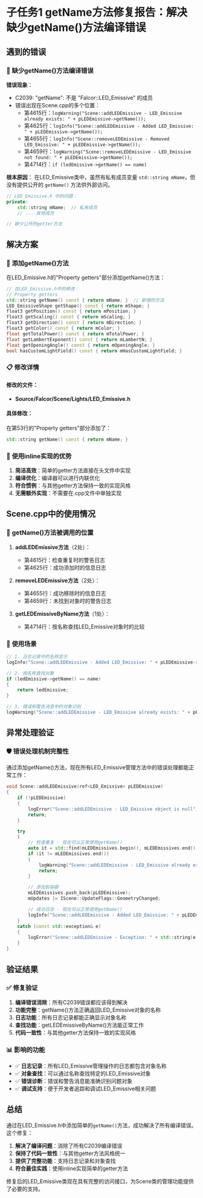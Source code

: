 # 子任务1 getName方法修复报告：解决缺少getName()方法编译错误

## 遇到的错误

### 🚨 **缺少getName()方法编译错误**

**错误现象**：
- C2039: "getName": 不是 "Falcor::LED_Emissive" 的成员
- 错误出现在Scene.cpp的多个位置：
  - 第4615行：`logWarning("Scene::addLEDEmissive - LED_Emissive already exists: " + pLEDEmissive->getName());`
  - 第4625行：`logInfo("Scene::addLEDEmissive - Added LED_Emissive: " + pLEDEmissive->getName());`
  - 第4655行：`logInfo("Scene::removeLEDEmissive - Removed LED_Emissive: " + pLEDEmissive->getName());`
  - 第4659行：`logWarning("Scene::removeLEDEmissive - LED_Emissive not found: " + pLEDEmissive->getName());`
  - 第4714行：`if (ledEmissive->getName() == name)`

**根本原因**：
在LED_Emissive类中，虽然有私有成员变量 `std::string mName`，但没有提供公开的 `getName()` 方法供外部访问。

```cpp
// LED_Emissive.h 中的问题：
private:
    std::string mName;  // 私有成员
    // ... 其他成员

// 缺少公开的getter方法
```

## 解决方案

### 🔧 **添加getName()方法**

在LED_Emissive.h的"Property getters"部分添加getName()方法：

```cpp
// 在LED_Emissive.h中的修改：
// Property getters
std::string getName() const { return mName; }  // 新增的方法
LED_EmissiveShape getShape() const { return mShape; }
float3 getPosition() const { return mPosition; }
float3 getScaling() const { return mScaling; }
float3 getDirection() const { return mDirection; }
float3 getColor() const { return mColor; }
float getTotalPower() const { return mTotalPower; }
float getLambertExponent() const { return mLambertN; }
float getOpeningAngle() const { return mOpeningAngle; }
bool hasCustomLightField() const { return mHasCustomLightField; }
```

### 📋 **修改详情**

#### 修改的文件：
- **Source/Falcor/Scene/Lights/LED_Emissive.h**

#### 具体修改：
在第53行的"Property getters"部分添加了：
```cpp
std::string getName() const { return mName; }
```

### 🎯 **使用inline实现的优势**

1. **简洁高效**：简单的getter方法直接在头文件中实现
2. **编译优化**：编译器可以进行内联优化
3. **符合惯例**：与其他getter方法保持一致的实现风格
4. **无需额外实现**：不需要在.cpp文件中单独实现

## Scene.cpp中的使用情况

### 📍 **getName()方法被调用的位置**

1. **addLEDEmissive方法**（2处）：
   - 第4615行：检查重复时的警告日志
   - 第4625行：成功添加时的信息日志

2. **removeLEDEmissive方法**（2处）：
   - 第4655行：成功移除时的信息日志
   - 第4659行：未找到对象时的警告日志

3. **getLEDEmissiveByName方法**（1处）：
   - 第4714行：按名称查找LED_Emissive对象时的比较

### 💼 **使用场景**

```cpp
// 1. 日志记录中的名称显示
logInfo("Scene::addLEDEmissive - Added LED_Emissive: " + pLEDEmissive->getName());

// 2. 按名称查找对象
if (ledEmissive->getName() == name)
{
    return ledEmissive;
}

// 3. 错误和警告消息中的对象识别
logWarning("Scene::addLEDEmissive - LED_Emissive already exists: " + pLEDEmissive->getName());
```

## 异常处理验证

### 🛡️ **错误处理机制完整性**

通过添加getName()方法，现在所有LED_Emissive管理方法中的错误处理都能正常工作：

```cpp
void Scene::addLEDEmissive(ref<LED_Emissive> pLEDEmissive)
{
    if (!pLEDEmissive)
    {
        logError("Scene::addLEDEmissive - LED_Emissive object is null");
        return;
    }

    try
    {
        // 检查重复 - 现在可以正常使用getName()
        auto it = std::find(mLEDEmissives.begin(), mLEDEmissives.end(), pLEDEmissive);
        if (it != mLEDEmissives.end())
        {
            logWarning("Scene::addLEDEmissive - LED_Emissive already exists: " + pLEDEmissive->getName());
            return;
        }

        // 添加到容器
        mLEDEmissives.push_back(pLEDEmissive);
        mUpdates |= IScene::UpdateFlags::GeometryChanged;

        // 成功日志 - 现在可以正常使用getName()
        logInfo("Scene::addLEDEmissive - Added LED_Emissive: " + pLEDEmissive->getName());
    }
    catch (const std::exception& e)
    {
        logError("Scene::addLEDEmissive - Exception: " + std::string(e.what()));
    }
}
```

## 验证结果

### ✅ **修复验证**

1. **编译错误消除**：所有C2039错误都应该得到解决
2. **功能完整**：getName()方法正确返回LED_Emissive对象的名称
3. **日志功能**：所有日志记录都能正确显示对象名称
4. **查找功能**：getLEDEmissiveByName()方法能正常工作
5. **代码一致性**：与其他getter方法保持一致的实现风格

### 📊 **影响的功能**

- ✅ **日志记录**：所有LED_Emissive管理操作的日志都包含对象名称
- ✅ **对象查找**：可以通过名称查找特定的LED_Emissive对象
- ✅ **错误诊断**：错误和警告消息能准确识别问题对象
- ✅ **调试支持**：便于开发者追踪和调试LED_Emissive相关问题

## 总结

通过在LED_Emissive.h中添加简单的`getName()`方法，成功解决了所有编译错误。这个修复：

1. **解决了编译问题**：消除了所有C2039编译错误
2. **保持了代码一致性**：与其他getter方法风格统一
3. **提供了完整功能**：支持日志记录和对象查找
4. **符合最佳实践**：使用inline实现简单的getter方法

修复后的LED_Emissive类现在具有完整的访问接口，为Scene类的管理功能提供了必要的支持。
